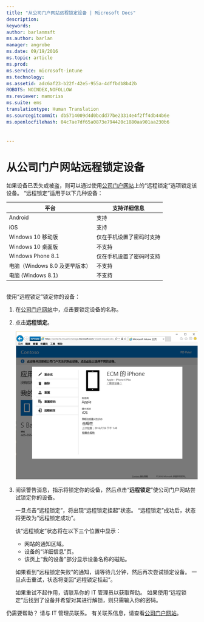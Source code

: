 ```yaml
---
title: "从公司门户网站远程锁定设备 | Microsoft Docs"
description: 
keywords: 
author: barlanmsft
ms.author: barlan
manager: angrobe
ms.date: 09/19/2016
ms.topic: article
ms.prod: 
ms.service: microsoft-intune
ms.technology: 
ms.assetid: adc6af23-b22f-42e5-955a-4dffbdb8b42b
ROBOTS: NOINDEX,NOFOLLOW
ms.reviewer: mamoriss
ms.suite: ems
translationtype: Human Translation
ms.sourcegitcommit: db5714009d4d0bcdd77be23314e4f2ff4db44b6e
ms.openlocfilehash: 04c7ae7df65a0873e794420c1880aa901aa230b6


---
```



# <a name="remotely-lock-a-device-from-the-company-portal-website"></a>从公司门户网站远程锁定设备

如果设备已丢失或被盗，则可以通过使用[公司门户网站](http://portal.manage.microsoft.com)上的“远程锁定”选项锁定该设备。 “远程锁定”适用于以下几种设备：

平台  |支持详细信息  
---------|---------
Android | 支持       
iOS | 支持
Windows 10 移动版 | 仅在手机设置了密码时支持     
Windows 10 桌面版 | 不支持  
Windows Phone 8.1 | 仅在手机设置了密码时支持
电脑（Windows 8.0 及更早版本） | 不支持       
电脑 (Windows 8.1) | 不支持

</br>
使用“远程锁定”锁定你的设备：

1.  在[公司门户网站](http://portal.manage.microsoft.com)中，点击要锁定设备的名称。

2.  点击**远程锁定**。

    ![remote-lock-option-on-company-portal-website](./media/iwp-screen-with-all-options.png)

3.  阅读警告消息，指示将锁定你的设备，然后点击“**远程锁定**”使公司门户网站尝试锁定你的设备。

    一旦点击“远程锁定”，将出现“远程锁定挂起”状态。  “远程锁定”成功后，状态将更改为“远程锁定成功”。

    该“远程锁定”状态将在以下三个位置中显示：

    * 网站的通知区域。
    * 设备的“详细信息”页。
    * 该页上“我的设备”部分显示设备名称的磁贴。

    如果看到“远程锁定失败”的通知，请等待几分钟，然后再次尝试锁定设备。 一旦点击重试，状态将变回“远程锁定挂起”。

    如果重试不起作用，请联系你的 IT 管理员以获取帮助。 如果使用“远程锁定”后找到了设备并希望对其进行解锁，则只需输入你的密码。

仍需要帮助？ 请与 IT 管理员联系。 有关联系信息，请查看[公司门户网站](http://portal.manage.microsoft.com)。




<!--HONumber=Dec16_HO3-->


